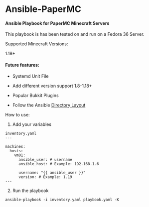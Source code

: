 # Ansible-PaperMC
<h4>Ansible Playbook for PaperMC Minecraft Servers</h4>

This playbook is has been tested on and run on a Fedora 36 Server.

Supported Minecraft Versions:

1.18+

<h4>Future features:</h4>

- Systemd Unit File

- Add different version support 1.8-1.18+

- Popular Bukkit Plugins

- Follow the Ansible  <a href="https://docs.ansible.com/ansible/2.8/user_guide/playbooks_best_practices.html#directory-layout">Directory Layout</a> 

How to use:

1. Add your variables

```
inventory.yaml
---

machines:
  hosts:
    vm01:
      ansible_user: # username
      ansible_host: # Example: 192.168.1.6

      username: "{{ ansible_user }}"
      version: # Example: 1.19
---
```

2. Run the playbook

```
ansible-playbook -i inventory.yaml playbook.yaml -K
```
